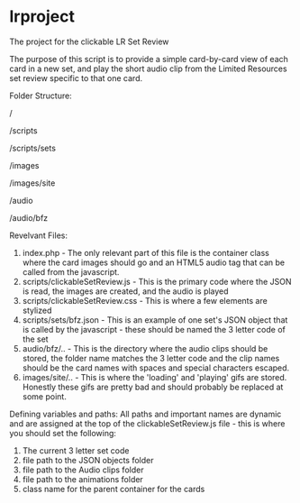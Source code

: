 # lrproject
The project for the clickable LR Set Review

The purpose of this script is to provide a simple card-by-card view of each card in a new set, and play the short audio clip from the Limited Resources set review specific to that one card.

Folder Structure:

/

/scripts

/scripts/sets

/images

/images/site

/audio

/audio/bfz


Revelvant Files:

1. index.php - The only relevant part of this file is the container class where the card images should go and an HTML5 audio tag that can be called from the javascript.
2. scripts/clickableSetReview.js - This is the primary code where the JSON is read, the images are created, and the audio is played
3. scripts/clickableSetReview.css - This is where a few elements are stylized
4. scripts/sets/bfz.json - This is an example of one set's JSON object that is called by the javascript - these should be named the 3 letter code of the set
5. audio/bfz/.. - This is the directory where the audio clips should be stored, the folder name matches the 3 letter code and the clip names should be the card names with spaces and special characters escaped.
6. images/site/.. - This is where the 'loading' and 'playing' gifs are stored. Honestly these gifs are pretty bad and should probably be replaced at some point.

Defining variables and paths:
All paths and important names are dynamic and are assigned at the top of the clickableSetReview.js file - this is where you should set the following:

1. The current 3 letter set code
2. file path to the JSON objects folder
3. file path to the Audio clips folder
4. file path to the animations folder
5. class name for the parent container for the cards


